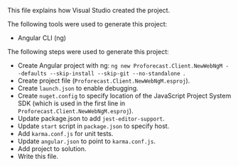 This file explains how Visual Studio created the project.

The following tools were used to generate this project:
- Angular CLI (ng)

The following steps were used to generate this project:
- Create Angular project with ng: `ng new Proforecast.Client.NewWebNgM --defaults --skip-install --skip-git --no-standalone `.
- Create project file (`Proforecast.Client.NewWebNgM.esproj`).
- Create `launch.json` to enable debugging.
- Create `nuget.config` to specify location of the JavaScript Project System SDK (which is used in the first line in `Proforecast.Client.NewWebNgM.esproj`).
- Update package.json to add `jest-editor-support`.
- Update `start` script in `package.json` to specify host.
- Add `karma.conf.js` for unit tests.
- Update `angular.json` to point to `karma.conf.js`.
- Add project to solution.
- Write this file.
